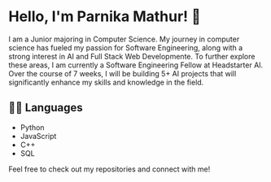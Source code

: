 
# Hello, I'm Parnika Mathur! 👋

I am a Junior majoring in Computer Science.
My journey in computer science has fueled my passion for Software Engineering, along with a strong interest in AI and Full Stack Web Developmente. To further explore these areas, I am currently a Software Engineering Fellow at Headstarter AI. Over the course of 7 weeks, I will be building 5+ AI projects that will significantly enhance my skills and knowledge in the field.

## 🧑‍💻 Languages
- Python
- JavaScript
- C++
- SQL

Feel free to check out my repositories and connect with me!

